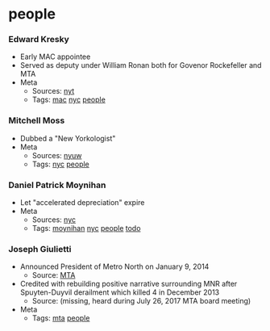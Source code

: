 # people
### Edward Kresky

- Early MAC appointee
- Served as deputy under William Ronan both for Govenor Rockefeller and MTA
- Meta
  - Sources: [nyt](http://www.nytimes.com/2013/01/31/nyregion/edward-m-kresky-88-calmed-fiscal-panic.html)
  - Tags: [mac](../tags/mac.md) [nyc](../tags/nyc.md) [people](../tags/people.md)

### Mitchell Moss

- Dubbed a "New Yorkologist"
- Meta
  - Sources: [nyuw](https://wagner.nyu.edu/community/faculty/mitchell-l-moss)
  - Tags: [nyc](../tags/nyc.md) [people](../tags/people.md)

### Daniel Patrick Moynihan

- Let "accelerated depreciation" expire
- Meta
  - Sources: [nyc](http://www.nytimes.com/1984/03/19/business/senate-s-real-estate-tax-blow.html)
  - Tags: [moynihan](../tags/moynihan.md) [nyc](../tags/nyc.md) [people](../tags/people.md) [todo](../tags/todo.md)

### Joseph Giulietti

- Announced President of Metro North on January 9, 2014
  - Source: [MTA](http://www.mta.info/press-release/metro-north/mta-announces-new-president-metro-north-railroad)
- Credited with rebuilding positive narrative surrounding MNR after Spuyten-Duyvil derailment which killed 4 in December 2013
  - Source: (missing, heard during July 26, 2017 MTA board meeting)
- Meta
  - Tags: [mta](../tags/mta.md) [people](../tags/people.md)


